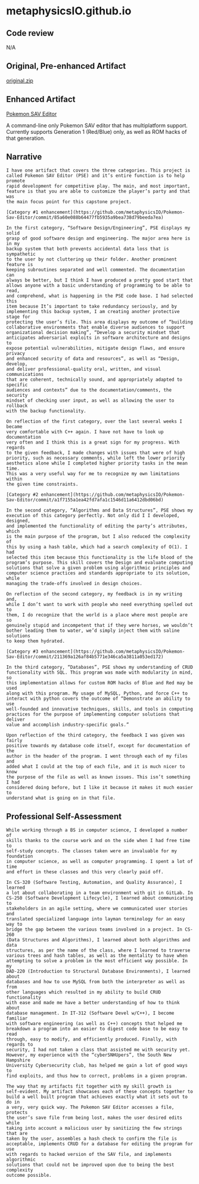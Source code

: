 # metaphysicsIO.github.io

## Code review
N/A 

## Original, Pre-enhanced Artifact

[original.zip](original.zip)

## Enhanced Artifact
[Pokemon SAV Editor](https://github.com/metaphysicsIO/Pokemon-Sav-Editor)

A command-line only Pokemon SAV editor that has multiplatform support.
Currently supports Generation 1 (Red/Blue) only, as well as ROM hacks of that
generation.

## Narrative
	
    I have one artifact that covers the three categories. This project is
    called Pokemon SAV Editor (PSE) and it’s entire function is to help promote
    rapid development for competitive play. The main, and most important,
    feature is that you are able to customize the player’s party and that was
    the main focus point for this capstone project.

    [Category #1 enhancement](https://github.com/metaphysicsIO/Pokemon-Sav-Editor/commit/85a60e088b64477fb5935a9bea738d79beeda7ea)

	In the first category, “Software Design/Engineering”, PSE displays my solid
    grasp of good software design and engineering. The major area here is in my
    backup system that both prevents accidental data loss that is sympathetic
    to the user by not cluttering up their folder. Another prominent feature is
    keeping subroutines separated and well commented. The documentation can
    always be better, but I think I have produced a pretty good start that
    allows anyone with a basic understanding of programming to be able to read,
    and comprehend, what is happening in the PSE code base. I had selected this
    item because It’s important to take redundancy seriously, and by
    implementing this backup system, I am creating another protective stage for
    protecting the user’s file. This area displays my outcome of “building
    collaborative environments that enable diverse audiences to support
    organizational decision making”, “Develop a security mindset that
    anticipates adversarial exploits in software architecture and designs to
    expose potential vulnerabilities, mitigate design flaws, and ensure privacy
    and enhanced security of data and resources”, as well as “Design, develop,
    and deliver professional-quality oral, written, and visual communications
    that are coherent, technically sound, and appropriately adapted to specific
    audiences and contexts” due to the documentation/comments, the security
    mindset of checking user input, as well as allowing the user to rollback
    with the backup functionality.

	On reflection of the first category, over the last several weeks I became
    very comfortable with C++ again. I have not have to look up documentation
    very often and I think this is a great sign for my progress. With regards
    to the given feedback, I made changes with issues that were of high
    priority, such as necessary comments, while left the lower priority
    aesthetics alone while I completed higher priority tasks in the mean time.
    This was a very useful way for me to recognize my own limitations within
    the given time constraints.

    [Category #2 enhancement](https://github.com/metaphysicsIO/Pokemon-Sav-Editor/commit/a1f7155a1ea42fd7afa1c1546d11a6412dbd06bd)

	In the second category, “Algorithms and Data Structures”, PSE shows my
    execution of this category perfectly. Not only did I I developed, designed,
    and implemented the functionality of editing the party’s attributes, which
    is the main purpose of the program, but I also reduced the complexity of
    this by using a hash table, which had a search complexity of O(1). I had
    selected this item because this functionality is the life blood of the
    program’s purpose. This skill covers the Design and evaluate computing
    solutions that solve a given problem using algorithmic principles and
    computer science practices and standards appropriate to its solution, while
    managing the trade-offs involved in design choices.

	On reflection of the second category, my feedback is in my writing and,
    while I don’t want to work with people who need everything spelled out to
    them, I do recognize that the world is a place where most people are so
    genuinely stupid and incompetent that if they were horses, we wouldn’t
    bother leading them to water, we’d simply inject them with saline solutions
    to keep them hydrated.

    [Category #3 enhancement](https://github.com/metaphysicsIO/Pokemon-Sav-Editor/commit/211369a126af84b5771e346ca5a3811a053ed172)

	In the third category, “Databases”, PSE shows my understanding of CRUD
    functionality with SQL. This program was made with modularity in mind, so
    this implementation allows for custom ROM hacks of Blue and Red may be used
    along with this program. My usage of MySQL, Python, and force C++ to
    interact with python covers the outcome of “Demonstrate an ability to use
    well-founded and innovative techniques, skills, and tools in computing
    practices for the purpose of implementing computer solutions that deliver
    value and accomplish industry-specific goals.”

	Upon reflection of the third category, the feedback I was given was fairly
    positive towards my database code itself, except for documentation of the
    author in the header of the program. I went through each of my files and
    added what I could at the top of each file, and it is much nicer to know
    the purpose of the file as well as known issues. This isn’t something I had
    considered doing before, but I like it because it makes it much easier to
    understand what is going on in that file.

## Professional Self-Assessment

	While working through a BS in computer science, I developed a number of
    skills thanks to the course work and on the side when I had free time to
    self-study concepts. The classes taken were an invaluable for my foundation
    in computer science, as well as computer programming. I spent a lot of time
    and effort in these classes and this very clearly paid off.

	In CS-320 (Software Testing, Automation, and Quality Assurance), I learned
    a lot about collaborating in a team environment with git in GitLab. In
    CS-250 (Software Development Lifecycle), I learned about communicating to
    stakeholders in an agile setting, where we communicated user stories and
    translated specialized language into layman terminology for an easy way to
    bridge the gap between the various teams involved in a project. In CS-260
    (Data Structures and Algorithms), I learned about both algorithms and data
    structures, as per the name of the class, where I learned to traverse
    various trees and hash tables, as well as the mentality to have when
    attempting to solve a problem in the most efficient way possible. In my
    DAD-220 (Introduction to Structural Database Environments), I learned about
    databases and how to use MySQL from both the interpreter as well as from
    other languages which resulted in my ability to build CRUD functionality
    with ease and made me have a better understanding of how to think about
    database management. In IT-312 (Software Devel w/C++), I become familiar
    with software engineering (as well as C++) concepts that helped me
    breakdown a program into an easier to digest code base to be easy to read
    through, easy to modify, and efficiently produced. Finally, with regards to
    security, I had not taken a class that assisted me with security yet.
    However, my experience with the “cyberSNHUpers”, the South New Hampshire
    University Cybersecurity club, has helped me gain a lot of good ways to
    find exploits, and thus how to correct, problems in a given program. 

	The way that my artifacts fit together with my skill growth is
    self-evident. My artifact showcases each of these concepts together to
    build a well built program that achieves exactly what it sets out to do in
    a very, very quick way. The Pokemon SAV Editor accesses a file, protects
    the user’s save file from being lost, makes the user desired edits while
    taking into account a malicious user by sanitizing the few strings that are
    taken by the user, assembles a hash check to confirm the file is
    acceptable, implements CRUD for a database for editing the program for use
    with regards to hacked version of the SAV file, and implements algorithmic
    solutions that could not be improved upon due to being the best complexity
    outcome possible.

